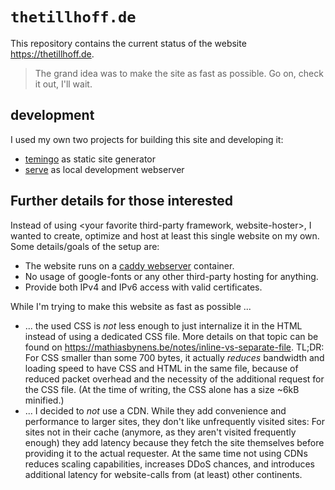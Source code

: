 # `thetillhoff.de`

This repository contains the current status of the website https://thetillhoff.de.

> The grand idea was to make the site as fast as possible. Go on, check it out, I'll wait.

## development

I used my own two projects for building this site and developing it:
- [temingo](https://github.com/tillhoff/temingo) as static site generator
- [serve](https://github.com/tillhoff/serve) as local development webserver

## Further details for those interested

Instead of using \<your favorite third-party framework, website-hoster\>, I wanted to create, optimize and host at least this single website on my own.
Some details/goals of the setup are:
- The website runs on a [caddy webserver](https://caddyserver.com/) container.
- No usage of google-fonts or any other third-party hosting for anything.
- Provide both IPv4 and IPv6 access with valid certificates.

While I'm trying to make this website as fast as possible ...
- ... the used CSS is *not* less enough to just internalize it in the HTML instead of using a dedicated CSS file. More details on that topic can be found on https://mathiasbynens.be/notes/inline-vs-separate-file. TL;DR: For CSS smaller than some 700 bytes, it actually *reduces* bandwidth and loading speed to have CSS and HTML in the same file, because of reduced packet overhead and the necessity of the additional request for the CSS file. (At the time of writing, the CSS alone has a size ~6kB minified.)
- ... I decided to *not* use a CDN. While they add convenience and performance to larger sites, they don't like unfrequently visited sites: For sites not in their cache (anymore, as they aren't visited frequently enough) they add latency because they fetch the site themselves before providing it to the actual requester. At the same time not using CDNs reduces scaling capabilities, increases DDoS chances, and introduces additional latency for website-calls from (at least) other continents.
